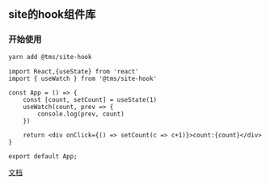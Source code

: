 ## site的hook组件库

### 开始使用

```bash
yarn add @tms/site-hook
```

```tsx | pure
import React,{useState} from 'react'
import { useWatch } from '@tms/site-hook'

const App = () => {
    const [count, setCount] = useState(1)
    useWatch(count, prev => {
        console.log(prev, count)
    })

    return <div onClick={() => setCount(c => c+1)}>count:{count}</div>
}

export default App;
```

[文档](https://weibo785424079.github.io/monorepo/)
